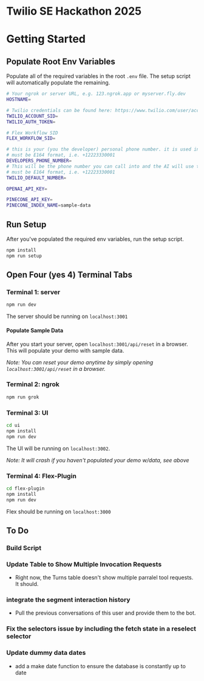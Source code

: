 # Twilio SE Hackathon 2025

# Getting Started

## Populate Root Env Variables

Populate all of the required variables in the root `.env` file. The setup script will automatically populate the remaining.

```bash
# Your ngrok or server URL, e.g. 123.ngrok.app or myserver.fly.dev
HOSTNAME=

# Twilio credentials can be found here: https://www.twilio.com/user/account
TWILIO_ACCOUNT_SID=
TWILIO_AUTH_TOKEN=

# Flex Workflow SID
FLEX_WORKFLOW_SID=

# this is your (you the developer) personal phone number. it is used in the mock-database.
# must be E164 format, i.e. +12223330001
DEVELOPERS_PHONE_NUMBER=
# This will be the phone number you can call into and the AI will use to send SMS messages, if applicable
# must be E164 format, i.e. +12223330001
TWILIO_DEFAULT_NUMBER=

OPENAI_API_KEY=

PINECONE_API_KEY=
PINECONE_INDEX_NAME=sample-data
```

## Run Setup

After you've populated the required env variables, run the setup script.

```bash
npm install
npm run setup
```

## Open Four (yes 4) Terminal Tabs

### Terminal 1: server

```bash
npm run dev
```

The server should be running on `localhost:3001`

#### Populate Sample Data

After you start your server, open `localhost:3001/api/reset` in a browser. This will populate your demo with sample data.

_Note: You can reset your demo anytime by simply opening `localhost:3001/api/reset` in a browser._

### Terminal 2: ngrok

```bash
npm run grok
```

### Terminal 3: UI

```bash
cd ui
npm install
npm run dev
```

The UI will be running on `localhost:3002`.

_Note: It will crash if you haven't populated your demo w/data, see above_

### Terminal 4: Flex-Plugin

```bash
cd flex-plugin
npm install
npm run dev
```

Flex should be running on `localhost:3000`

## To Do

### Build Script

### Update Table to Show Multiple Invocation Requests

- Right now, the Turns table doesn't show multiple parralel tool requests. It should.

### integrate the segment interaction history

- Pull the previous conversations of this user and provide them to the bot.

### Fix the selectors issue by including the fetch state in a reselect selector

### Update dummy data dates

- add a make date function to ensure the database is constantly up to date
